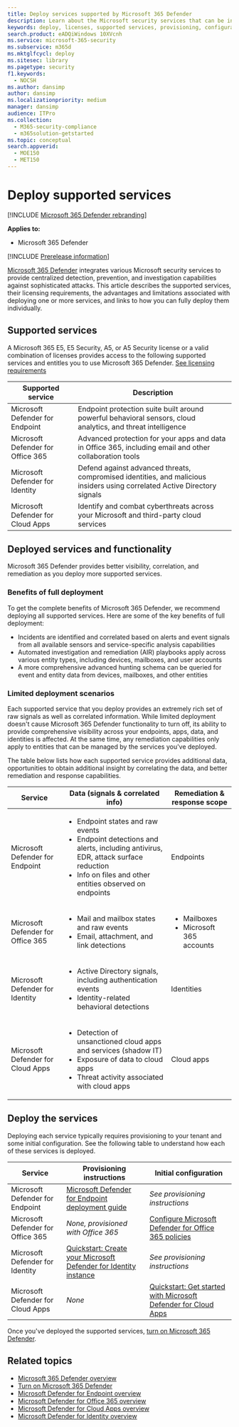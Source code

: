 ```yaml
---
title: Deploy services supported by Microsoft 365 Defender
description: Learn about the Microsoft security services that can be integrated by Microsoft 365 Defender, their licensing requirements, and deployment procedures
keywords: deploy, licenses, supported services, provisioning, configuration Microsoft 365 Defender, M365, license eligibility, Microsoft Defender for Endpoint, Microsoft Defender for Office 365, Microsoft Defender for Identity, Microsoft Cloud App Security, MCAS, E5, A5, EMS
search.product: eADQiWindows 10XVcnh
ms.service: microsoft-365-security
ms.subservice: m365d
ms.mktglfcycl: deploy
ms.sitesec: library
ms.pagetype: security
f1.keywords: 
  - NOCSH
ms.author: dansimp
author: dansimp
ms.localizationpriority: medium
manager: dansimp
audience: ITPro
ms.collection: 
  - M365-security-compliance
  - m365solution-getstarted
ms.topic: conceptual
search.appverid: 
  - MOE150
  - MET150
---
```


# Deploy supported services

[!INCLUDE [Microsoft 365 Defender rebranding](../includes/microsoft-defender.md)]


**Applies to:**
- Microsoft 365 Defender

[!INCLUDE [Prerelease information](../includes/prerelease.md)]

[Microsoft 365 Defender](microsoft-365-defender.md) integrates various Microsoft security services to provide centralized detection, prevention, and investigation capabilities against sophisticated attacks. This article describes the supported services, their licensing requirements, the advantages and limitations associated with deploying one or more services, and links to how you can fully deploy them individually.

## Supported services

A Microsoft 365 E5, E5 Security, A5, or A5 Security license or a valid combination of licenses provides access to the following supported services and entitles you to use Microsoft 365 Defender. [See licensing requirements](prerequisites.md#licensing-requirements)

| Supported service | Description |
| ------ | ------ |
| Microsoft Defender for Endpoint | Endpoint protection suite built around powerful behavioral sensors, cloud analytics, and threat intelligence |
|Microsoft Defender for Office 365 | Advanced protection for your apps and data in Office 365, including email and other collaboration tools |
| Microsoft Defender for Identity | Defend against advanced threats, compromised identities, and malicious insiders using correlated Active Directory signals |
| Microsoft Defender for Cloud Apps | Identify and combat cyberthreats across your Microsoft and third-party cloud services |

## Deployed services and functionality

Microsoft 365 Defender provides better visibility, correlation, and remediation as you deploy more supported services.

### Benefits of full deployment

To get the complete benefits of Microsoft 365 Defender, we recommend deploying all supported services. Here are some of the key benefits of full deployment:

- Incidents are identified and correlated based on alerts and event signals from all available sensors and service-specific analysis capabilities
- Automated investigation and remediation (AIR) playbooks apply across various entity types, including devices, mailboxes, and user accounts
- A more comprehensive advanced hunting schema can be queried for event and entity data from devices, mailboxes, and other entities

### Limited deployment scenarios

Each supported service that you deploy provides an extremely rich set of raw signals as well as correlated information. While limited deployment doesn't cause Microsoft 365 Defender functionality to turn off, its ability to provide comprehensive visibility across your endpoints, apps, data, and identities is affected. At the same time, any remediation capabilities only apply to entities that can be managed by the services you've deployed.

The table below lists how each supported service provides additional data, opportunities to obtain additional insight by correlating the data, and better remediation and response capabilities.

| Service | Data (signals & correlated info) | Remediation & response scope |
| ------ | ------ | ------ |
| Microsoft Defender for Endpoint |<ul><li>Endpoint states and raw events</li><li>Endpoint detections and alerts, including antivirus, EDR, attack surface reduction</li><li>Info on files and other entities observed on endpoints</li></ul> | Endpoints |
|Microsoft Defender for Office 365 |<ul><li>Mail and mailbox states and raw events</li><li>Email, attachment, and link detections</li></ul> | <ul><li>Mailboxes</li><li>Microsoft 365 accounts</li></ul> |
| Microsoft Defender for Identity |<ul><li>Active Directory signals, including authentication events</li><li>Identity-related behavioral detections</li></ul> | Identities |
| Microsoft Defender for Cloud Apps |<ul><li>Detection of unsanctioned cloud apps and services (shadow IT)</li><li>Exposure of data to cloud apps</li><li>Threat activity associated with cloud apps</li></ul> | Cloud apps |

## Deploy the services

Deploying each service typically requires provisioning to your tenant and some initial configuration. See the following table to understand how each of these services is deployed.

| Service | Provisioning instructions | Initial configuration |
| ------ | ------ | ------ |
| Microsoft Defender for Endpoint | [Microsoft Defender for Endpoint deployment guide](../defender-endpoint/deployment-phases.md) | *See provisioning instructions* |
|Microsoft Defender for Office 365 | *None, provisioned with Office 365* | [Configure Microsoft Defender for Office 365 policies](/microsoft-365/security/office-365-security/defender-for-office-365#configure-atp-policies) |
| Microsoft Defender for Identity | [Quickstart: Create your Microsoft Defender for Identity instance](/azure-advanced-threat-protection/install-atp-step1) | *See provisioning instructions* |
| Microsoft Defender for Cloud Apps | *None* | [Quickstart: Get started with Microsoft Defender for Cloud Apps](/cloud-app-security/getting-started-with-cloud-app-security) |

Once you've deployed the supported services, [turn on Microsoft 365 Defender](m365d-enable.md).

## Related topics

- [Microsoft 365 Defender overview](microsoft-365-defender.md)
- [Turn on Microsoft 365 Defender](m365d-enable.md)
- [Microsoft Defender for Endpoint overview](../defender-endpoint/microsoft-defender-endpoint.md)
- [Microsoft Defender for Office 365 overview](../office-365-security/defender-for-office-365.md)
- [Microsoft Defender for Cloud Apps overview](/cloud-app-security/what-is-cloud-app-security)
- [Microsoft Defender for Identity overview](/azure-advanced-threat-protection/what-is-atp)
